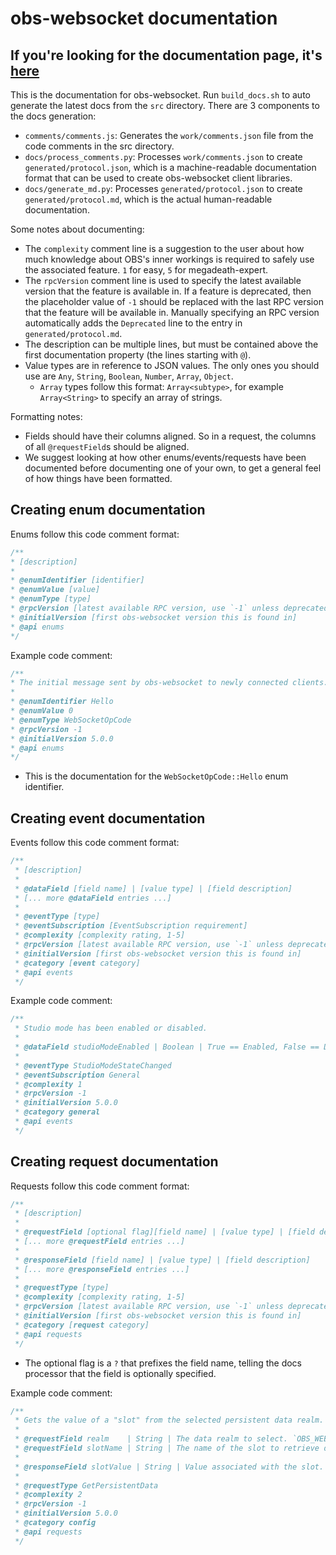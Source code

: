 # obs-websocket documentation

## If you're looking for the documentation page, it's [here](generated/protocol.md)

This is the documentation for obs-websocket. Run `build_docs.sh` to auto generate the latest docs from the `src` directory. There are 3 components to the docs generation:

- `comments/comments.js`: Generates the `work/comments.json` file from the code comments in the src directory.
- `docs/process_comments.py`: Processes `work/comments.json` to create `generated/protocol.json`, which is a machine-readable documentation format that can be used to create obs-websocket client libraries.
- `docs/generate_md.py`: Processes `generated/protocol.json` to create `generated/protocol.md`, which is the actual human-readable documentation.

Some notes about documenting:

- The `complexity` comment line is a suggestion to the user about how much knowledge about OBS's inner workings is required to safely use the associated feature. `1` for easy, `5` for megadeath-expert.
- The `rpcVersion` comment line is used to specify the latest available version that the feature is available in. If a feature is deprecated, then the placeholder value of `-1` should be replaced with the last RPC version that the feature will be available in. Manually specifying an RPC version automatically adds the `Deprecated` line to the entry in `generated/protocol.md`.
- The description can be multiple lines, but must be contained above the first documentation property (the lines starting with `@`).
- Value types are in reference to JSON values. The only ones you should use are `Any`, `String`, `Boolean`, `Number`, `Array`, `Object`.
  - `Array` types follow this format: `Array<subtype>`, for example `Array<String>` to specify an array of strings.

Formatting notes:

- Fields should have their columns aligned. So in a request, the columns of all `@requestField`s should be aligned.
- We suggest looking at how other enums/events/requests have been documented before documenting one of your own, to get a general feel of how things have been formatted.

## Creating enum documentation

Enums follow this code comment format:

```js
/**
* [description]
*
* @enumIdentifier [identifier]
* @enumValue [value]
* @enumType [type]
* @rpcVersion [latest available RPC version, use `-1` unless deprecated.]
* @initialVersion [first obs-websocket version this is found in]
* @api enums
*/
```

Example code comment:

```js
/**
* The initial message sent by obs-websocket to newly connected clients.
*
* @enumIdentifier Hello
* @enumValue 0
* @enumType WebSocketOpCode
* @rpcVersion -1
* @initialVersion 5.0.0
* @api enums
*/
```

- This is the documentation for the `WebSocketOpCode::Hello` enum identifier.

## Creating event documentation

Events follow this code comment format:

```js
/**
 * [description]
 *
 * @dataField [field name] | [value type] | [field description]
 * [... more @dataField entries ...]
 *
 * @eventType [type]
 * @eventSubscription [EventSubscription requirement]
 * @complexity [complexity rating, 1-5]
 * @rpcVersion [latest available RPC version, use `-1` unless deprecated.]
 * @initialVersion [first obs-websocket version this is found in]
 * @category [event category]
 * @api events
 */
```

Example code comment:

```js
/**
 * Studio mode has been enabled or disabled.
 *
 * @dataField studioModeEnabled | Boolean | True == Enabled, False == Disabled
 *
 * @eventType StudioModeStateChanged
 * @eventSubscription General
 * @complexity 1
 * @rpcVersion -1
 * @initialVersion 5.0.0
 * @category general
 * @api events
 */
```

## Creating request documentation

Requests follow this code comment format:

```js
/**
 * [description]
 *
 * @requestField [optional flag][field name] | [value type] | [field description] | [value restrictions (only include if the value type is `Number`)] | [default behavior (only include if optional flag is set)]
 * [... more @requestField entries ...]
 *
 * @responseField [field name] | [value type] | [field description]
 * [... more @responseField entries ...]
 *
 * @requestType [type]
 * @complexity [complexity rating, 1-5]
 * @rpcVersion [latest available RPC version, use `-1` unless deprecated.]
 * @initialVersion [first obs-websocket version this is found in]
 * @category [request category]
 * @api requests
 */
```

- The optional flag is a `?` that prefixes the field name, telling the docs processor that the field is optionally specified.

Example code comment:

```js
/**
 * Gets the value of a "slot" from the selected persistent data realm.
 *
 * @requestField realm    | String | The data realm to select. `OBS_WEBSOCKET_DATA_REALM_GLOBAL` or `OBS_WEBSOCKET_DATA_REALM_PROFILE`
 * @requestField slotName | String | The name of the slot to retrieve data from
 *
 * @responseField slotValue | String | Value associated with the slot. `null` if not set
 *
 * @requestType GetPersistentData
 * @complexity 2
 * @rpcVersion -1
 * @initialVersion 5.0.0
 * @category config
 * @api requests
 */
```

